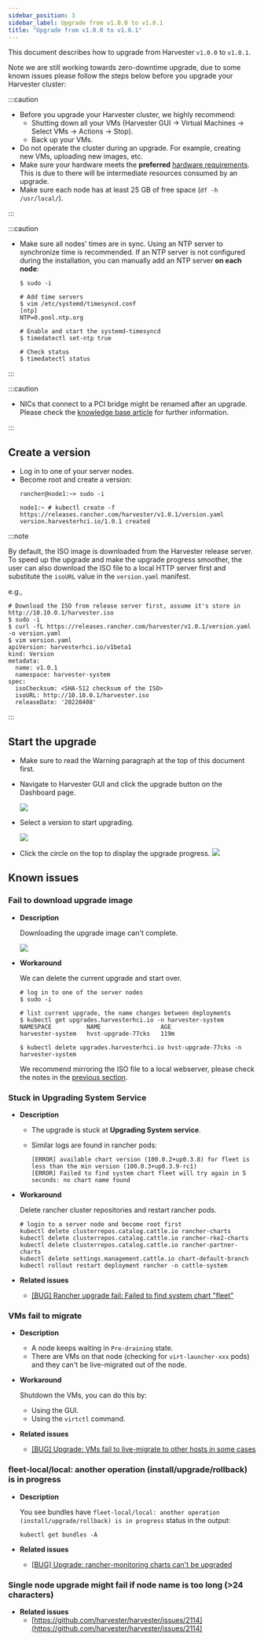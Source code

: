 ```yaml
---
sidebar_position: 3
sidebar_label: Upgrade from v1.0.0 to v1.0.1
title: "Upgrade from v1.0.0 to v1.0.1"
---
```


This document describes how to upgrade from Harvester `v1.0.0` to `v1.0.1`.

Note we are still working towards zero-downtime upgrade, due to some known issues please follow the steps below before you upgrade your Harvester cluster:

:::caution

- Before you upgrade your Harvester cluster, we highly recommend:
    - Shutting down all your VMs (Harvester GUI -> Virtual Machines -> Select VMs -> Actions -> Stop).
    - Back up your VMs.
- Do not operate the cluster during an upgrade. For example, creating new VMs, uploading new images, etc.
- Make sure your hardware meets the **preferred** [hardware requirements](../../index.md#hardware-requirements). This is due to there will be intermediate resources consumed by an upgrade.
- Make sure each node has at least 25 GB of free space (`df -h /usr/local/`).

:::

:::caution

- Make sure all nodes' times are in sync. Using an NTP server to synchronize time is recommended. If an NTP server is not configured during the installation, you can manually add an NTP server **on each node**:

    ```
    $ sudo -i

    # Add time servers
    $ vim /etc/systemd/timesyncd.conf
    [ntp]
    NTP=0.pool.ntp.org

    # Enable and start the systemd-timesyncd
    $ timedatectl set-ntp true

    # Check status
    $ timedatectl status
    ```

:::

:::caution

- NICs that connect to a PCI bridge might be renamed after an upgrade. Please check the [knowledge base article](https://harvesterhci.io/kb/nic-naming-scheme) for further information.

:::

## Create a version

- Log in to one of your server nodes.
- Become root and create a version:
    ```
    rancher@node1:~> sudo -i

    node1:~ # kubectl create -f https://releases.rancher.com/harvester/v1.0.1/version.yaml
    version.harvesterhci.io/1.0.1 created
    ```

:::note

By default, the ISO image is downloaded from the Harvester release server. To speed up the upgrade and make the upgrade progress smoother, the user can also download the ISO file to a local HTTP server first and substitute the `isoURL` value in the `version.yaml` manifest.

e.g.,

```
# Download the ISO from release server first, assume it's store in http://10.10.0.1/harvester.iso
$ sudo -i
$ curl -fL https://releases.rancher.com/harvester/v1.0.1/version.yaml -o version.yaml
$ vim version.yaml 
apiVersion: harvesterhci.io/v1beta1
kind: Version
metadata:
  name: v1.0.1
  namespace: harvester-system
spec:
  isoChecksum: <SHA-512 checksum of the ISO> 
  isoURL: http://10.10.0.1/harvester.iso
  releaseDate: '20220408'
```

:::

## Start the upgrade

- Make sure to read the Warning paragraph at the top of this document first.
- Navigate to Harvester GUI and click the upgrade button on the Dashboard page.

    ![](/img/v1.1/upgrade/upgrade_button.png)

- Select a version to start upgrading.

    ![](/img/v1.1/upgrade/upgrade_select_version.png)

- Click the circle on the top to display the upgrade progress.
    ![](/img/v1.1/upgrade/upgrade_progress.png)

## Known issues

### Fail to download upgrade image

- **Description**

    Downloading the upgrade image can't complete.

    ![](/img/v1.1/upgrade/known_issue_downloading_image_failure.png)

- **Workaround**

    We can delete the current upgrade and start over.
    
    ```
    # log in to one of the server nodes
    $ sudo -i

    # list current upgrade, the name changes between deployments
    $ kubectl get upgrades.harvesterhci.io -n harvester-system
    NAMESPACE          NAME                 AGE
    harvester-system   hvst-upgrade-77cks   119m

    $ kubectl delete upgrades.harvesterhci.io hvst-upgrade-77cks -n harvester-system
    ```

    We recommend mirroring the ISO file to a local webserver, please check the notes in the [previous section](#create-a-version).

### Stuck in **Upgrading System Service**

- **Description**
    - The upgrade is stuck at **Upgrading System service**.
    - Similar logs are found in rancher pods:

        ```
        [ERROR] available chart version (100.0.2+up0.3.8) for fleet is less than the min version (100.0.3+up0.3.9-rc1) 
        [ERROR] Failed to find system chart fleet will try again in 5 seconds: no chart name found
        ```

- **Workaround**

    Delete rancher cluster repositories and restart rancher pods.

    ```
    # login to a server node and become root first
    kubectl delete clusterrepos.catalog.cattle.io rancher-charts
    kubectl delete clusterrepos.catalog.cattle.io rancher-rke2-charts
    kubectl delete clusterrepos.catalog.cattle.io rancher-partner-charts
    kubectl delete settings.management.cattle.io chart-default-branch
    kubectl rollout restart deployment rancher -n cattle-system
    ```

- **Related issues**
    - [[BUG] Rancher upgrade fail: Failed to find system chart "fleet"](https://github.com/harvester/harvester/issues/2011)


### VMs fail to migrate

- **Description**
    - A node keeps waiting in `Pre-draining` state.
    - There are VMs on that node (checking for `virt-launcher-xxx` pods) and they can't be live-migrated out of the node.

- **Workaround**

    Shutdown the VMs, you can do this by:

    - Using the GUI.
    - Using the `virtctl` command.

- **Related issues**
    - [[BUG] Upgrade: VMs fail to live-migrate to other hosts in some cases](https://github.com/harvester/harvester/issues/2029)

### fleet-local/local: another operation (install/upgrade/rollback) is in progress 

- **Description**

    You see bundles have `fleet-local/local: another operation (install/upgrade/rollback) is in progress` status in the output:

    ```
    kubectl get bundles -A
    ```

- **Related issues**
    - [[BUG] Upgrade: rancher-monitoring charts can't be upgraded](https://github.com/harvester/harvester/issues/1983)


### Single node upgrade might fail if node name is too long (>24 characters)

- **Related issues**
    - [https://github.com/harvester/harvester/issues/2114](https://github.com/harvester/harvester/issues/2114)
